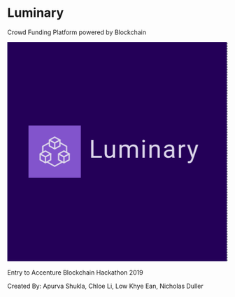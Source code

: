 # Luminary
Crowd Funding Platform powered by Blockchain


![logo](https://raw.githubusercontent.com/CayenneLow/Luminary/master/static/logo.png)

Entry to Accenture Blockchain Hackathon 2019

Created By: Apurva Shukla, Chloe Li, Low Khye Ean, Nicholas Duller
